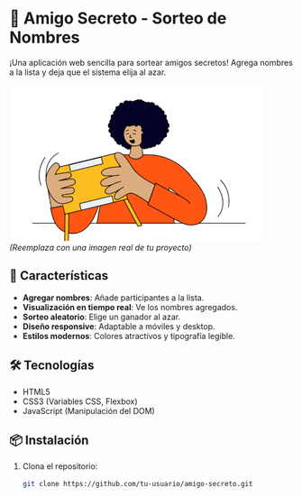 # 🎁 Amigo Secreto - Sorteo de Nombres

¡Una aplicación web sencilla para sortear amigos secretos! Agrega nombres a la lista y deja que el sistema elija al azar.

![Preview](assets/amigo-secreto.png) *(Reemplaza con una imagen real de tu proyecto)*

## 🚀 Características
- **Agregar nombres**: Añade participantes a la lista.
- **Visualización en tiempo real**: Ve los nombres agregados.
- **Sorteo aleatorio**: Elige un ganador al azar.
- **Diseño responsive**: Adaptable a móviles y desktop.
- **Estilos modernos**: Colores atractivos y tipografía legible.

## 🛠️ Tecnologías
- HTML5
- CSS3 (Variables CSS, Flexbox)
- JavaScript (Manipulación del DOM)

## 📦 Instalación
1. Clona el repositorio:
   ```bash
   git clone https://github.com/tu-usuario/amigo-secreto.git
